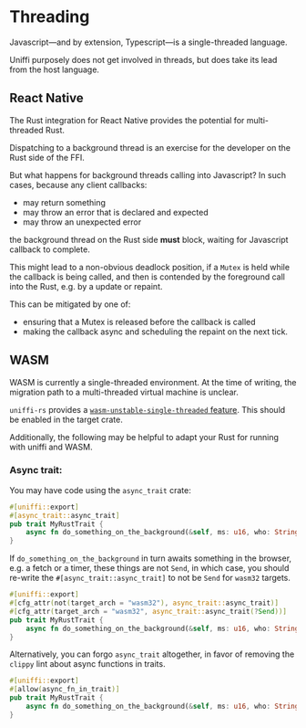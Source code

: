 # Threading

Javascript—and by extension, Typescript—is a single-threaded language.

Uniffi purposely does not get involved in threads, but does take its lead from the host language.

## React Native

The Rust integration for React Native provides the potential for multi-threaded Rust.

Dispatching to a background thread is an exercise for the developer on the Rust side of the FFI.

But what happens for background threads calling into Javascript? In such cases, because any client callbacks:
- may return something
- may throw an error that is declared and expected
- may throw an unexpected error

the background thread on the Rust side **must** block, waiting for Javascript callback to complete.

This might lead to a non-obvious deadlock position, if a `Mutex` is held while the callback is being called, and then is contended by the foreground call into the Rust, e.g. by a update or repaint.

This can be mitigated by one of:
- ensuring that a Mutex is released before the callback is called
- making the callback async and scheduling the repaint on the next tick.

## WASM

WASM is currently a single-threaded environment. At the time of writing, the migration path to a multi-threaded virtual machine is unclear.

`uniffi-rs` provides a [`wasm-unstable-single-threaded` feature][uniffi-rs-wasm]. This should be enabled in the target crate.

[uniffi-rs-wasm]: https://mozilla.github.io/uniffi-rs/latest/wasm/configuration.html

Additionally, the following may be helpful to adapt your Rust for running with uniffi and WASM.

### Async trait:

You may have code using the `async_trait` crate:

```rust
#[uniffi::export]
#[async_trait::async_trait]
pub trait MyRustTrait {
    async fn do_something_on_the_background(&self, ms: u16, who: String) -> String;
}
```

If `do_something_on_the_background` in turn awaits something in the browser, e.g. a fetch or a timer, these things are not `Send`,
in which case, you should re-write the `#[async_trait::async_trait]` to not be `Send` for `wasm32` targets.

```rust
#[uniffi::export]
#[cfg_attr(not(target_arch = "wasm32"), async_trait::async_trait)]
#[cfg_attr(target_arch = "wasm32", async_trait::async_trait(?Send))]
pub trait MyRustTrait {
    async fn do_something_on_the_background(&self, ms: u16, who: String) -> String;
}
```

Alternatively, you can forgo `async_trait` altogether, in favor of removing the `clippy` lint about async functions in traits.

```rust
#[uniffi::export]
#[allow(async_fn_in_trait)]
pub trait MyRustTrait {
    async fn do_something_on_the_background(&self, ms: u16, who: String) -> String;
}
```
